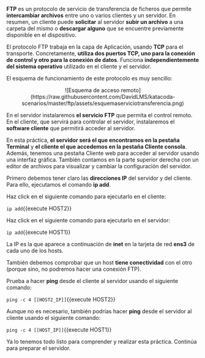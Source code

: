 **FTP** es un protocolo de servicio de transferencia de ficheros que permite **intercambiar archivos** entre uno o varios clientes y un servidor. En resumen, un cliente puede **solicitar** al servidor **subir un archivo** a una carpeta del mismo o **descargar alguno** que se encuentre previamente disponible en el dispositivo.

El protocolo FTP trabaja en la capa de Aplicación, usando **TCP** para el transporte. Concretamente, **utiliza dos puertos TCP, uno para la conexión de control y otro para la conexión de datos**. Funciona **independientemente del sistema operativo** utilizado en el cliente y el servidor.

El esquema de funcionamiento de este protocolo es muy sencillo:

<center>![Esquema de acceso remoto](https://raw.githubusercontent.com/DavidLMS/katacoda-scenarios/master/ftp/assets/esquemaserviciotransferencia.png)</center>

En el servidor instalaremos **el servicio FTP** que permita el control remoto. En el cliente, que servirá para controlar el servidor, instalaremos el **software cliente** que permitirá acceder al servidor.

En esta práctica, **el servidor será el que encontramos en la pestaña Terminal** y **el cliente el que accedemos en la pestaña Cliente consola**. Además, tenemos una pestaña Cliente web para acceder al servidor usando una interfaz gráfica. También contamos en la parte superior derecha con un editor de archivos para visualizar y cambiar la configuración del servidor.

Primero debemos tener claro las **direcciones IP** del servidor y del cliente. Para ello, ejecutamos el comando **ip add**.

Haz click en el siguiente comando para ejecutarlo en el cliente:

`ip add`{{execute HOST2}}

Haz click en el siguiente comando para ejecutarlo en el servidor:

`ip add`{{execute HOST1}}

La IP es la que aparece a continuación de **inet** en la tarjeta de red **ens3** de cada uno de los hosts.

También debemos comprobar que un host **tiene conectividad** con el otro (porque sino, no podremos hacer una conexión FTP).

Prueba a hacer **ping** desde el cliente al servidor usando el siguiente comando:

`ping -c 4 [[HOST2_IP]]`{{execute HOST2}}

Aunque no es necesario, también podrías hacer **ping** desde el servidor al cliente usando el siguiente comando:

`ping -c 4 [[HOST_IP]]`{{execute HOST1}}

Ya lo tenemos todo listo para comprender y realizar esta práctica. Continúa para preparar el servidor.